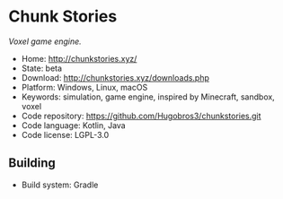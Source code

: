 # Chunk Stories

_Voxel game engine._

- Home: http://chunkstories.xyz/
- State: beta
- Download: http://chunkstories.xyz/downloads.php
- Platform: Windows, Linux, macOS
- Keywords: simulation, game engine, inspired by Minecraft, sandbox, voxel
- Code repository: https://github.com/Hugobros3/chunkstories.git
- Code language: Kotlin, Java
- Code license: LGPL-3.0

## Building

- Build system: Gradle
